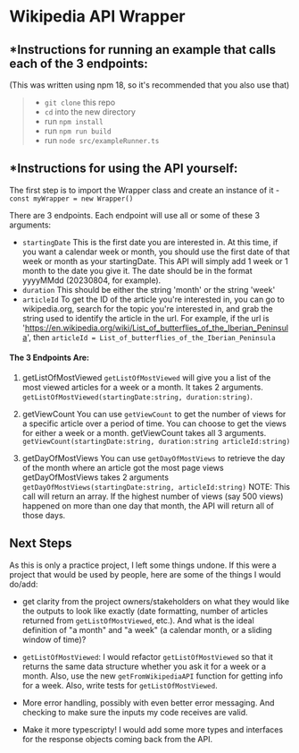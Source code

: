 # Wikipedia API Wrapper

## *Instructions for running an example that calls each of the 3 endpoints:
(This was written using npm 18, so it's recommended that you also use that)

> - `git clone` this repo
> - `cd` into the new directory
> - run `npm install`
> - run `npm run build`
> - run `node src/exampleRunner.ts`

## *Instructions for using the API yourself:
The first step is to import the Wrapper class and create an instance of it - `const myWrapper = new Wrapper()`

There are 3 endpoints.
Each endpoint will use all or some of these 3 arguments:
- `startingDate` This is the first date you are interested in. At this time, if you want a calendar week or month, you should use the first date of that week or month as your startingDate. This API will simply add 1 week or 1 month to the date you give it. The date should be in the format yyyyMMdd (20230804, for example).
- `duration` This should be either the string 'month' or the string 'week'
- `articleId` To get the ID of the article you're interested in, you can go to wikipedia.org, search for the topic you're interested in, and grab the string used to identify the article in the url. For example, if the url is 'https://en.wikipedia.org/wiki/List_of_butterflies_of_the_Iberian_Peninsula', then `articleId = List_of_butterflies_of_the_Iberian_Peninsula`

#### The 3 Endpoints Are:
1. getListOfMostViewed
`getListOfMostViewed` will give you a list of the most viewed articles for a week or a month.
It takes 2 arguments. `getListOfMostViewed(startingDate:string, duration:string)`.

3. getViewCount
You can use `getViewCount` to get the number of views for a specific article over a period of time. You can choose to get the views for either a week or a month.
getViewCount takes all 3 arguments. `getViewCount(startingDate:string, duration:string articleId:string)` 

4. getDayOfMostViews
You can use `getDayOfMostViews` to retrieve the day of the month where an article got the most page views
getDayOfMostViews takes 2 arguments `getDayOfMostViews(startingDate:string, articleId:string)`
NOTE: This call will return an array. If the highest number of views (say 500 views) happened on more than one day that month, the API will return all of those days.

## Next Steps
As this is only a practice project, I left some things undone.
If this were a project that would be used by people, here are some of the things I would do/add:

- get clarity from the project owners/stakeholders on what they would like the outputs to look like exactly (date formatting, number of articles returned from `getListOfMostViewed`, etc.). And what is the ideal definition of "a month" and "a week" (a calendar month, or a sliding window of time)?

- `getListOfMostViewed`: I would refactor `getListOfMostViewed` so that it returns the same data structure whether you ask it for a week or a month. Also, use the new `getFromWikipediaAPI` function for getting info for a week. Also, write tests for `getListOfMostViewed`.

- More error handling, possibly with even better error messaging. And checking to make sure the inputs my code receives are valid.

- Make it more typescripty! I would add some more types and interfaces for the response objects coming back from the API.
